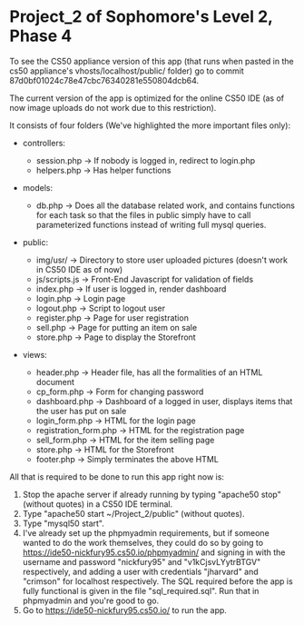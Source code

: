 # Project_2 of Sophomore's Level 2, Phase 4  

To see the CS50 appliance version of this app (that runs when pasted in the
cs50 appliance's vhosts/localhost/public/ folder) go to commit 87d0bf01024c78e47cbc76340281e550804dcb64.

The current version of the app is optimized for the online CS50 IDE (as of now
image uploads do not work due to this restriction).

It consists of four folders (We've highlighted the more important files only):

* controllers:
    - session.php -> If nobody is logged in, redirect to login.php
    - helpers.php -> Has helper functions

* models:
    - db.php -> Does all the database related work, and contains functions for each task 
      so that the files in public simply have to call parameterized functions instead of 
      writing full mysql queries.

* public:
    - img/usr/ -> Directory to store user uploaded pictures (doesn't work in CS50 IDE as of now)
    - js/scripts.js -> Front-End Javascript for validation of fields
    - index.php -> If user is logged in, render dashboard
    - login.php -> Login page
    - logout.php -> Script to logout user
    - register.php -> Page for user registration
    - sell.php -> Page for putting an item on sale
    - store.php -> Page to display the Storefront

* views:
    - header.php -> Header file, has all the formalities of an HTML document
    - cp_form.php -> Form for changing password
    - dashboard.php -> Dashboard of a logged in user, displays items that the user has put on sale
    - login_form.php -> HTML for the login page
    - registration_form.php -> HTML for the registration page
    - sell_form.php -> HTML for the item selling page
    - store.php -> HTML for the Storefront
    - footer.php -> Simply terminates the above HTML

All that is required to be done to run this app right now is:

1. Stop the apache server if already running by typing "apache50 stop" (without quotes)
   in a CS50 IDE terminal.
2. Type "apache50 start ~/Project_2/public" (without quotes).
3. Type "mysql50 start".
4. I've already set up the phpmyadmin requirements, but if someone wanted to do 
   the work themselves, they could do so by going to https://ide50-nickfury95.cs50.io/phpmyadmin/
   and signing in with the username and password "nickfury95" and "v1kCjsvLYytrBTGV" respectively, and adding a user
   with credentials "jharvard" and "crimson" for localhost respectively. The SQL required before the
   app is fully functional is given in the file "sql_required.sql". Run that in phpmyadmin and you're
   good to go.
5. Go to https://ide50-nickfury95.cs50.io/ to run the app.
   
